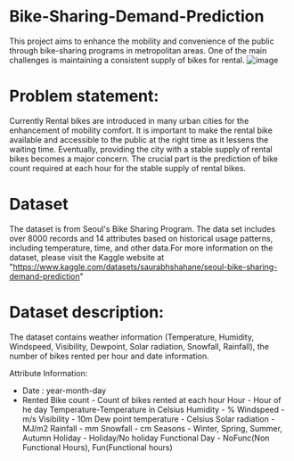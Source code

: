 # Bike-Sharing-Demand-Prediction
This project aims to enhance the mobility and convenience of the public through bike-sharing programs in metropolitan areas. One of the main challenges is maintaining a consistent supply of bikes for rental.
![image](https://user-images.githubusercontent.com/121234763/228830841-29d03322-0a3c-4c2b-9c98-19c2bf63c078.png)
# Problem statement:
Currently Rental bikes are introduced in many urban cities for the enhancement of mobility comfort. It is important to make the rental bike available and accessible to the public at the right time as it lessens the waiting time. Eventually, providing the city with a stable supply of rental bikes becomes a major concern. The crucial part is the prediction of bike count required at each hour for the stable supply of rental bikes.
# Dataset
The dataset is from Seoul's Bike Sharing Program. The data set includes over 8000 records and 14 attributes based on historical usage patterns, including temperature, time, and other data.For more information on the dataset, please visit the Kaggle website at 
"https://www.kaggle.com/datasets/saurabhshahane/seoul-bike-sharing-demand-prediction"
# Dataset description:
The dataset contains weather information (Temperature, Humidity, Windspeed, Visibility, Dewpoint, Solar radiation, Snowfall, Rainfall), the number of bikes rented per hour and date information.

Attribute Information:

* Date : year-month-day
* Rented Bike count - Count of bikes rented at each hour
Hour - Hour of he day
Temperature-Temperature in Celsius
Humidity - %
Windspeed - m/s
Visibility - 10m
Dew point temperature - Celsius
Solar radiation - MJ/m2
Rainfall - mm
Snowfall - cm
Seasons - Winter, Spring, Summer, Autumn
Holiday - Holiday/No holiday
Functional Day - NoFunc(Non Functional Hours), Fun(Functional hours)

